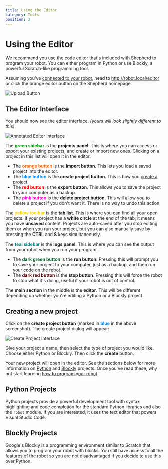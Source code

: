 ```yaml
---
title: Using the Editor
category: Tools
position: 3
---
```

# Using the Editor

We recommend you use the code editor that's included with Shepherd to program your robot. You can either program in Python or use Blockly, a powerful Scratch-like programming tool.

Assuming you've [connected to your robot](/docs/connecting.md), head to <http://robot.local/editor> or click the orange
editor button on the Shepherd homepage.

![Upload Button](/images/shepherd-editor.png)

## The Editor Interface

You should now see the editor interface. _(yours will look slightly different to this)_

![Annotated Editor Interface](/images/shepherd-editor-annotated.png)

The **<span style="color: #00A510">green sidebar</span>** is the **projects panel**. This is where you can access or
export your existing projects, and create or import new ones. Clicking on a project in this list will open it in the
editor.

* The **<span style="color: #FF6A00">orange button</span>** is the **import button**. This lets you load a saved project
  into the editor.
* The **<span style="color: #0094FF">blue button</span>** is the **create project button**. This is how you
  [create a project](#creating-a-new-project).
* The **<span style="color: #FF0000">red button</span>** is the **export button**. This allows you to save the project
  to your computer as a backup.
* The **<span style="color: #FF00DC">pink button</span>** is the **delete project button**. This will allow you to
  delete a project if you don't want it. There is no way to undo this action.

The **<span style="color: #FFD800">yellow toolbar</span>** is the **tab list**. This is where you can find all your open
projects. If your project has a **white circle** at the end of the tab, it means you have **unsaved** content. Projects are
auto-saved after you stop editing them or when you run your project, but you can also manually save by pressing the **CTRL**
and **S** keys simultaneously.

The **<span style="color: #007F7F">teal sidebar</span>** is the **logs panel**. This is where you can see the output
from your robot when you run your program.

* The **<span style="color: #006327">dark green button</span>** is the **run button**. Pressing this will prompt you to
  save your project to your computer, just as a backup, and then run your code on the robot.
* The **<span style="color: #630000">dark red button</span>** is the **stop button**. Pressing this will force the robot
  to stop what it's doing, useful if your robot is out of control.

The **main section** in the middle is the **editor**. This will be different depending on whether you're editing a Python or a
Blockly project.

## Creating a new project

Click on the **create project button** (marked in **<span style="color: #0094FF">blue</span>** in the above screenshot).
The create project dialog will appear:

![Create Project Interface](/images/shepherd-editor-create-project.png)

Give your project a name, then select the type of project you would like. Choose either Python or Blockly. Then click the **create** button.

Your new project will open in the editor. See the sections below for more information on [Python](#python-projects) and
[Blockly](#blockly-projects) projects. Once you've read these, why not start learning [how to program your robot](/docs/init-robot.md). 

## Python Projects

Python projects provide a powerful development tool with syntax highlighting and code completion for the standard Python libraries and also the `robot` module. If you are interested, it uses the text editor that powers Visual Studio Code.

## Blockly Projects

Google's Blockly is a programming environment similar to Scratch that allows you to program your robot with blocks. You still have access to all the features of the robot so you are not disadvantaged if you decide to use this over Python.
